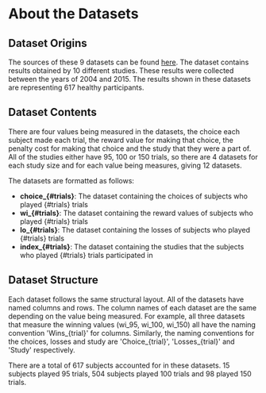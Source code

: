 # About the Datasets

## Dataset Origins

The sources of these 9 datasets can be found [here](https://openpsychologydata.metajnl.com/articles/10.5334/jopd.ak/). The dataset contains results obtained by 10 different studies. These results were collected between the years of 2004 and 2015. The results shown in these datasets are representing 617 healthy participants.


## Dataset Contents

There are four values being measured in the datasets, the choice each subject made each trial, the reward value for making that choice, the penalty cost for making that choice and the study that they were a part of. All of the studies either have 95, 100 or 150 trials, so there are 4 datasets for each study size and for each value being measures, giving 12 datasets.

The datasets are formatted as follows:
- **choice_{#trials}**: The dataset containing the choices of subjects who played {#trials} trials 
- **wi_{#trials}**: The dataset containing the reward values of subjects who played {#trials} trials 
- **lo_{#trials}**: The dataset containing the losses of subjects who played {#trials} trials 
- **index_{#trials}**: The dataset containing the studies that the subjects who played {#trials} trials participated in


## Dataset Structure

Each dataset follows the same structural layout. All of the datasets have named columns and rows. The column names of each dataset are the same depending on the value being measured. For example, all three datasets that measure the winning values (wi_95, wi_100, wi_150) all have the naming convention 'Wins_{trial}' for columns. Similarly, the naming conventions for the choices, losses and study are 'Choice_{trial}', 'Losses_{trial}' and 'Study' respectively.

There are a total of 617 subjects accounted for in these datasets. 15 subjects played 95 trials, 504 subjects played 100 trials and 98 played 150 trials.